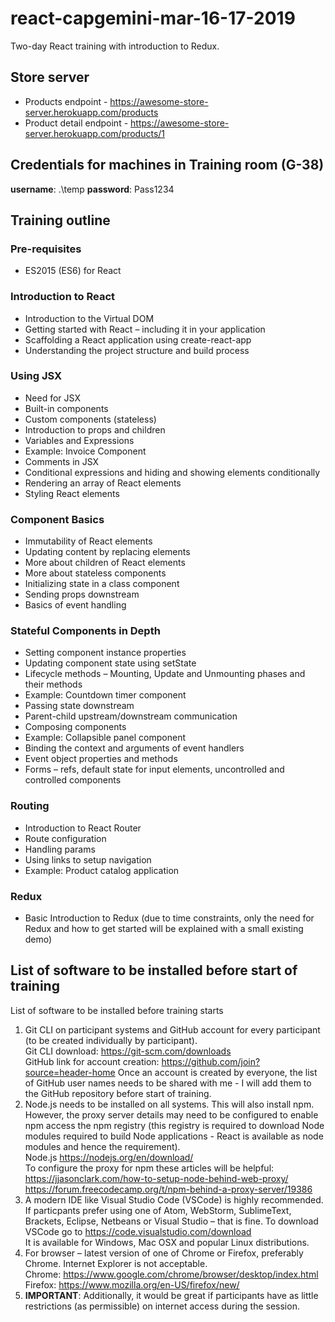 # react-capgemini-mar-16-17-2019
Two-day React training with introduction to Redux.

## Store server
- Products endpoint - https://awesome-store-server.herokuapp.com/products
- Product detail endpoint - https://awesome-store-server.herokuapp.com/products/1

## Credentials for machines in Training room (G-38)
__username__: .\temp
__password__: Pass1234

## Training outline
### Pre-requisites
- ES2015 (ES6) for React

### Introduction to React
- Introduction to the Virtual DOM
- Getting started with React – including it in your application
- Scaffolding a React application using create-react-app
- Understanding the project structure and build process

### Using JSX
- Need for JSX
- Built-in components
- Custom components (stateless)
- Introduction to props and children
- Variables and Expressions
- Example: Invoice Component
- Comments in JSX
- Conditional expressions and hiding and showing elements conditionally
- Rendering an array of React elements
- Styling React elements

### Component Basics
- Immutability of React elements
- Updating content by replacing elements
- More about children of React elements
- More about stateless components
- Initializing state in a class component
- Sending props downstream
- Basics of event handling

### Stateful Components in Depth
- Setting component instance properties
- Updating component state using setState
- Lifecycle methods – Mounting, Update and Unmounting phases and their methods
- Example: Countdown timer component
- Passing state downstream
- Parent-child upstream/downstream communication
- Composing components
- Example: Collapsible panel component
- Binding the context and arguments of event handlers
- Event object properties and methods
- Forms – refs, default state for input elements, uncontrolled and controlled components

### Routing
- Introduction to React Router
- Route configuration
- Handling params
- Using links to setup navigation
- Example: Product catalog application

### Redux
- Basic Introduction to Redux (due to time constraints, only the need for Redux and how to get started will be explained with a small existing demo)

## List of software to be installed before start of training
List of software to be installed before training starts
1.	Git CLI on participant systems and GitHub account for every participant (to be created individually by participant).  
Git CLI download: https://git-scm.com/downloads  
GitHub link for account creation: https://github.com/join?source=header-home
Once an account is created by everyone, the list of GitHub user names needs to be shared with me - I will add them to the GitHub repository before start of training.  
2.	Node.js needs to be installed on all systems. This will also install npm. However, the proxy server details may need to be configured to enable npm access the npm registry (this registry is required to download Node modules required to build Node applications - React is available as node modules and hence the requirement).  
Node.js https://nodejs.org/en/download/  
To configure the proxy for npm these articles will be helpful:  
https://jjasonclark.com/how-to-setup-node-behind-web-proxy/  
https://forum.freecodecamp.org/t/npm-behind-a-proxy-server/19386  
3.	A modern IDE like Visual Studio Code (VSCode) is highly recommended. If particpants prefer using one of Atom, WebStorm, SublimeText, Brackets, Eclipse, Netbeans or Visual Studio – that is fine. To download VSCode go to
https://code.visualstudio.com/download  
It is available for Windows, Mac OSX and popular Linux distributions.
4.	For browser – latest version of one of Chrome or Firefox, preferably Chrome. Internet Explorer is not acceptable.  
Chrome: https://www.google.com/chrome/browser/desktop/index.html  
Firefox: https://www.mozilla.org/en-US/firefox/new/  
5.	__IMPORTANT__: Additionally, it would be great if participants have as little restrictions (as permissible) on internet access during the session.
